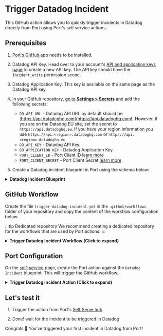 # Trigger Datadog Incident

This GitHub action allows you to quickly trigger incidents in Datadog directly from Port using Port's self service actions.

## Prerequisites
1. [Port's GitHub app](https://github.com/apps/getport-io) needs to be installed.
2. Datadog API Key. Head over to your account's [API and application keys page](https://app.datadoghq.com/account/settings) to create a new API key. The API key should have the `incident_write` permission scope.
3. Datadog Application Key. This key is available on the same page as the Datadog API key.
4. In your GitHub repository, [go to **Settings > Secrets**](https://docs.github.com/en/actions/security-guides/using-secrets-in-github-actions#creating-secrets-for-a-repository) and add the following secrets:
    * `DD_API_URL` - Datadog API URL by default should be [https://api.datadoghq.com](https://api.datadoghq.com). However, if you are on the Datadog EU site, set the secret to `https://api.datadoghq.eu`. If you have your region information you use `https://api.<region>.datadoghq.com` or `https://api.<region>.datadoghq.eu`.
    * `DD_API_KEY` - Datadog API Key.
    * `DD_APPLICATION_KEY` - Datadog Application Key.
    * `PORT_CLIENT_ID` - Port Client ID [learn more](https://docs.getport.io/build-your-software-catalog/sync-data-to-catalog/api/#get-api-token)
    * `PORT_CLIENT_SECRET` - Port Client Secret [learn more](https://docs.getport.io/build-your-software-catalog/sync-data-to-catalog/api/#get-api-token)

5. Create a Datadog incident blueprint in Port using the schema below:

<details>
<summary><b>Datadog Incident Blueprint</b></summary>

```json showLineNumbers
{
    "identifier": "datadogIncident",
    "description": "This blueprint represents a Datadog incident in our software catalog",
    "title": "datadogIncident",
    "icon": "Datadog",
    "schema": {
      "properties": {
        "customerImpactScope": {
          "title": "Customer Impact Scope",
          "description": "A summary of the impact customers experienced during the incident.",
          "type": "string"
        },
        "customerImpacted": {
          "title": "Customer Impacted",
          "description": "A flag indicating whether the incident caused customer impact.",
          "type": "boolean",
          "default": false
        },
        "customerImpactStart": {
          "title": "Customer Impact Start",
          "type": "string",
          "description": "Start time of incident affecting customer",
          "format": "date-time"
        },
        "customerImpactEnd": {
          "title": "Customer Impact End",
          "description": "End timestamp of incident affecting customers",
          "type": "string",
          "format": "date-time"
        },
        "created": {
          "title": "Created At",
          "description": "Timestamp of incident creation",
          "type": "string",
          "format": "date-time"
        },
        "updatedAt": {
          "title": "Updated At",
          "description": "Last time incident was updated",
          "type": "string",
          "format": "date-time"
        },
        "customerImpactDuration": {
          "title": "Customer Impact Duration",
          "description": "Duration of customer impact",
          "type": "number"
        },
        "timeToDetect": {
          "title": "Time To Detect",
          "description": "Number of seconds it took to detect incident",
          "type": "number"
        },
        "timeToRepair": {
          "title": "Time To Repair",
          "description": "Number of seconds it took to fix incident",
          "type": "number"
        },
        "severity": {
          "title": "Severity",
          "description": "Severity of incident",
          "type": "string"
        },
        "state": {
          "title": "State",
          "description": "State of the incident",
          "type": "string"
        },
        "createdBy": {
          "title": "Created By",
          "description": "Name of user that created this incident",
          "type": "string"
        }
      },
      "required": []
    },
    "mirrorProperties": {},
    "calculationProperties": {},
    "aggregationProperties": {},
    "relations": {}
}
```

</details>


## GitHub Workflow
Create the file `trigger-datadog-incident.yml` in the `.github/workflows` folder of your repository and copy the content of the workflow configuration below:

:::tip Dedicated repository
We recommend creating a dedicated repository for the workflows that are used by Port actions.
:::

<details>
<summary><b>Trigger Datadog Incident Workflow (Click to expand)</b></summary>

```yaml showLineNumbers
name: Trigger Datadog Incident
on:
  workflow_dispatch:
    inputs:
      customerImpactScope:
        type: string
      customerImpacted:
        type: boolean
      title:
        type: string
      notificationHandleName:
        type: string
      notificationHandleEmail:
        type: string
      port_payload:
        required: true
        description: Port's payload, including details for who triggered the action and
          general context (blueprint, run id, etc...)
        type: string
      secrets:
        DD_API_KEY:
          required: true
        DD_APPLICATION_KEY:
          required: true
        DD_API_URL:
          required: true
        PORT_CLIENT_ID:
          required: true
        PORT_CLIENT_SECRET:
          required: true
jobs:
  create-entity-in-port-and-update-run:

    runs-on: ubuntu-latest
    steps:
      - name: Inform start of Datadog incident creation
        uses: port-labs/port-github-action@v1
        with:
          clientId: ${{ secrets.PORT_CLIENT_ID }}
          clientSecret: ${{ secrets.PORT_CLIENT_SECRET }}
          baseUrl: https://api.getport.io
          operation: PATCH_RUN
          runId: ${{fromJson(inputs.port_payload).context.runId}}
          logMessage: Starting request to create Datadog incident

      - name: Create a Datadog incident
        id: datadog_incident
        uses: fjogeleit/http-request-action@v1
        with:
          url: "${{ secrets.DD_API_URL }}/api/v2/incidents"
          method: "POST"
          customHeaders: '{"Content-Type": "application/json", "DD-API-KEY": "${{ secrets.DD_API_KEY }}", "DD-APPLICATION-KEY": "${{ secrets.DD_APPLICATION_KEY }}"}'
          data: '{"data": {"type": "incidents", "attributes": {"customer_impact_scope": "${{ inputs.customerImpactScope }}", "customer_impacted": "${{ inputs.customerImpacted }}", "title": "${{ inputs.title }}", "notification_handles": [{"display_name": "${{ inputs.notificationHandleName }}", "handle": "${{ inputs.notificationHandleEmail }}"}]}}}'

      - name: Inform completion of Datadog incident creation
        uses: port-labs/port-github-action@v1
        with:
          clientId: ${{ secrets.PORT_CLIENT_ID }}
          clientSecret: ${{ secrets.PORT_CLIENT_SECRET }}
          baseUrl: https://api.getport.io
          operation: PATCH_RUN
          runId: ${{fromJson(inputs.port_payload).context.runId}}
          logMessage: Finished request to create Datadog incident
      
      - name: Inform ingestion of Datadog incident into Port
        uses: port-labs/port-github-action@v1
        with:
          clientId: ${{ secrets.PORT_CLIENT_ID }}
          clientSecret: ${{ secrets.PORT_CLIENT_SECRET }}
          baseUrl: https://api.getport.io
          operation: PATCH_RUN
          runId: ${{fromJson(inputs.port_payload).context.runId}}
          logMessage: Ingesting Datadog incident into Port

      - name: Convert dates to desired format
        id: format_date
        run: |
          customer_impact_start=$(date -d "${{ fromJson(steps.datadog_incident.outputs.response).data.attributes.customer_impact_start }}" -u +"%Y-%m-%dT%H:%M:%SZ")
          customer_impact_end=$(date -d "${{ fromJson(steps.datadog_incident.outputs.response).data.attributes.customer_impact_end }}" -u +"%Y-%m-%dT%H:%M:%SZ")
          created=$(date -d "${{ fromJson(steps.datadog_incident.outputs.response).data.attributes.created }}" -u +"%Y-%m-%dT%H:%M:%SZ")
          modified=$(date -d "${{ fromJson(steps.datadog_incident.outputs.response).data.attributes.modified }}" -u +"%Y-%m-%dT%H:%M:%SZ")
          echo "customer_impact_start=${customer_impact_start}" >> $GITHUB_OUTPUT
          echo "customer_impact_end=${customer_impact_end}" >> $GITHUB_OUTPUT
          echo "created=${created}" >> $GITHUB_OUTPUT
          echo "modified=${modified}" >> $GITHUB_OUTPUT

      - name: UPSERT Entity
        uses: port-labs/port-github-action@v1
        with:
          identifier: ${{ fromJson(steps.datadog_incident.outputs.response).data.id }}
          title: ${{ fromJson(steps.datadog_incident.outputs.response).data.attributes.title }}
          blueprint: datadogIncident
          properties: |-
            {
              "customerImpactScope": "${{ fromJson(steps.datadog_incident.outputs.response).data.attributes.customer_impact_scope }}",
              "customerImpacted": "${{ fromJson(steps.datadog_incident.outputs.response).data.attributes.customer_impacted }}",
              "customerImpactStart": "${{ steps.format_date.outputs.customer_impact_start }}",
              "customerImpactEnd": "${{ steps.format_date.outputs.customer_impact_end }}",
              "createdBy": "${{ fromJson(steps.datadog_incident.outputs.response).data.attributes.created_by.data.attributes.name }}",
              "created": "${{ steps.format_date.outputs.created }}",
              "updatedAt": "${{ steps.format_date.outputs.modified }}",
              "customerImpactDuration": "${{ fromJson(steps.datadog_incident.outputs.response).data.attributes.customer_impact_duration }}",
              "timeToDetect": "${{ fromJson(steps.datadog_incident.outputs.response).data.attributes.time_to_detect }}",
              "timeToRepair": "${{ fromJson(steps.datadog_incident.outputs.response).data.attributes.time_to_repair }}",
              "severity": "${{ fromJson(steps.datadog_incident.outputs.response).data.attributes.severity }}",
              "state": "${{ fromJson(steps.datadog_incident.outputs.response).data.attributes.state }}"
            }
          relations: "{}"
          clientId: ${{ secrets.PORT_CLIENT_ID }}
          clientSecret: ${{ secrets.PORT_CLIENT_SECRET }}
          baseUrl: https://api.getport.io
          operation: UPSERT
          runId: ${{fromJson(inputs.port_payload).context.runId}}
    
      - name: Inform completion of Datadog incident ingestion into Port
        uses: port-labs/port-github-action@v1
        with:
          clientId: ${{ secrets.PORT_CLIENT_ID }}
          clientSecret: ${{ secrets.PORT_CLIENT_SECRET }}
          baseUrl: https://api.getport.io
          operation: PATCH_RUN
          runId: ${{fromJson(inputs.port_payload).context.runId}}
          link: ${{ secrets.DD_API_URL }}/incidents/${{ fromJson(steps.datadog_incident.outputs.response).data.id }}
          logMessage: Finished request to ingest Datadog incident into Port

      - name: Inform of workflow completion
        uses: port-labs/port-github-action@v1
        with:
          clientId: ${{ secrets.PORT_CLIENT_ID }}
          clientSecret: ${{ secrets.PORT_CLIENT_SECRET }}
          baseUrl: https://api.getport.io
          operation: PATCH_RUN
          runId: ${{ fromJson(inputs.port_payload).context.runId }}
          logMessage: Workflow completed
```

</details>

## Port Configuration
On the [self-service](https://app.getport.io/self-serve) page, create the Port action against the `Datadog Incident` blueprint. This will trigger the GitHub workflow.

<details>
<summary><b>Trigger Datadog Incident Action (Click to expand)</b></summary>

:::tip Modification Required
Make sure to replace `<GITHUB_ORG>` and `<GITHUB_REPO>` with your GitHub organization and repository names respectively
:::

```json showLineNumbers
{
    "identifier": "trigger_datadog_incident",
    "title": "Trigger Datadog Incident",
    "icon": "Datadog",
    "userInputs": {
      "properties": {
        "customerImpactScope": {
          "title": "Customer Impact Scope",
          "description": "A summary of the impact customers experienced during the incident.",
          "type": "string"
        },
        "customerImpacted": {
          "title": "Customer Impacted",
          "description": "A flag indicating whether the incident caused customer impact.",
          "type": "boolean"
        },
        "title": {
          "title": "Title",
          "description": "The title of the incident, which summarizes what happened.",
          "type": "string"
        },
        "notificationHandleName": {
          "title": "Notification Handle Name",
          "type": "string",
          "description": "The name of the notified handle."
        },
        "notificationHandleEmail": {
          "title": "Notification Handle Email",
          "description": "The email address used for the notification.",
          "type": "string",
          "pattern": "^[a-zA-Z0-9._-]+@[a-zA-Z0-9.-]+\\.[a-zA-Z]{2,4}$"
        }
      },
      "required": [
        "customerImpacted",
        "title"
      ],
      "order": [
        "title",
        "customerImpacted",
        "customerImpactScope",
        "notificationHandleName",
        "notificationHandleEmail"
      ]
    },
    "invocationMethod": {
      "type": "GITHUB",
      "org": "<GITHUB_ORG>",
      "repo": "<GITHUB_REPO>",
      "workflow": "trigger-datadog-incident.yml",
      "omitUserInputs": false,
      "omitPayload": false,
      "reportWorkflowStatus": true
    },
    "trigger": "CREATE",
    "description": "Triggers Datadog incident",
    "requiredApproval": false
}
```
</details>

## Let's test it

1. Trigger the action from Port's [Self Serve hub](https://app.getport.io/self-serve)

2. Done! wait for the incident to be triggered in Datadog

Congrats 🎉 You've triggered your first incident in Datadog from Port!